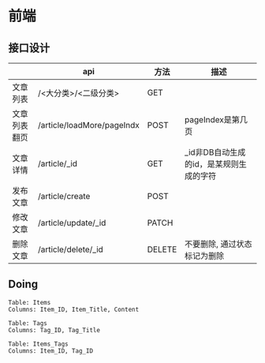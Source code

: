 # 前端

## 接口设计

|       |  api  |  方法 | 描述  |
|  ---  |  ---  |  ---  | ---  |
| 文章列表        | /<大分类>/<二级分类>           | GET   |              |
| 文章列表翻页    | /article/loadMore/pageIndx    | POST   | pageIndex是第几页 |
| 文章详情        | /article/_id                  | GET   | _id非DB自动生成的id，是某规则生成的字符 | 
| 发布文章        | /article/create               | POST  |  |
| 修改文章        | /article/update/_id           | PATCH |  |
| 删除文章        | /article/delete/_id           | DELETE | 不要删除, 通过状态标记为删除  |

<!-- 
    session_token=e66664216447da79d91c788fbcfecb5c&desktop=true
    &page_number=7
    &limit=6
    &action=down
    &after_id=35      返回【36, 37, 38, 39, 40, 41】
    &ad_interval=-10 
-->

## Doing

    Table: Items
    Columns: Item_ID, Item_Title, Content

    Table: Tags
    Columns: Tag_ID, Tag_Title

    Table: Items_Tags
    Columns: Item_ID, Tag_ID